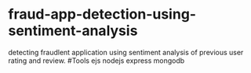 # fraud-app-detection-using-sentiment-analysis
detecting fraudlent application using sentiment analysis of previous user rating and review.
#Tools
ejs
nodejs
express
mongodb
